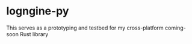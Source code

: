 # logngine-py
This serves as a prototyping and testbed for my cross-platform coming-soon Rust library
